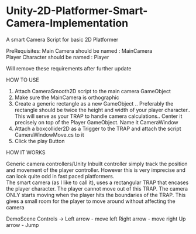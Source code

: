 # Unity-2D-Platformer-Smart-Camera-Implementation
A smart Camera Script for basic 2D Platformer

PreRequisites:
Main Camera should be named : MainCamera  
Player Character should be named : Player  	

Will remove these requirements after further update

HOW TO USE

1) Attach CameraSmooth2D script to the main camera GameObject  
2) Make sure the MainCamera is orthographic  
3) Create a generic rectangle as a new GameObject .. Preferably the rectangle should be twice the height and width of your player character.. This will serve as your TRAP to handle camera calculations.. Center it precisely on top of the Player GameObject. Name it CameraWindow  
4) Attach a boxcollider2D as a Trigger to the TRAP and attach the script CameraWindowMove.cs to it  
5) Click the play Button  

HOW IT WORKS  

Generic camera controllers/Unity Inbuilt controller simply track the position and movement of the player controller. However this is very imprecise and can look quite odd in fast paced platformers.  
The smart camera (as I like to call it), uses a rectangular TRAP that encases the player character. The player cannot move out of this TRAP. The camera ONLY starts moving when the player hits the boundaries of the TRAP. This gives a small room for the player to move around without affecting the camera

DemoScene Controls ->
Left arrow - move left
Right arrow - move right
Up arrow - Jump
